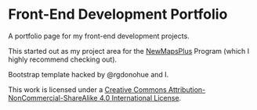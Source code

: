 # Front-End Development Portfolio

A portfolio page for my front-end development projects.

This started out as my project area for the [NewMapsPlus](https://newmapsplus.uky.edu/) Program (which I highly recommend checking out).

Bootstrap template hacked by @rgdonohue and I.

This work is licensed under a [Creative Commons Attribution-NonCommercial-ShareAlike 4.0 International License](http://creativecommons.org/licenses/by-nc-sa/4.0/).
